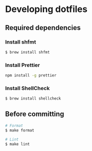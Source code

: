 # Developing dotfiles

## Required dependencies

### Install shfmt

```sh
$ brew install shfmt
```

### Install Prettier

```sh
npm install -g prettier
```

### Install ShellCheck

```sh
$ brew install shellcheck
```

## Before committing

```sh
# Format
$ make format

# Lint
$ make lint
```

